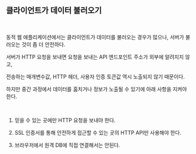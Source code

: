 <h2> 클라이언트가 데이터 불러오기 </h2>

<br/>

동적 웹 애플리케이션에서는 클라이언트가 데이터를 불러오는 경우가 많으나, 서버가 불러오는 것이 좀 더 안전하다.

서버가 HTTP 요청을 보내면 요청을 보내는 API 엔드포인트 주소가 외부에 알려지지 않고,

전송하는 매개변수값, HTTP 헤더, 사용자 인증 토큰값 역시 노출되지 않기 때문이다.

하지만 중간 과정에서 데이터를 훔치거나 정보가 노출될 수 있기에 아래 사항을 지켜야한다.

<br/>

1.  믿을 수 있는 곳에만 HTTP 요청을 보내야 한다.

2. SSL 인증서를 통해 안전하게 접근할 수 있는 곳의 HTTP API만 사용해야 한다.

3. 브라우저에서 원격 DB에 직접 연결해서는 안된다.